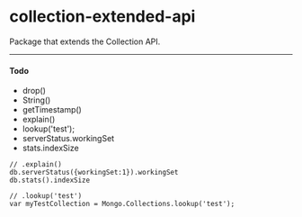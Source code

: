 collection-extended-api
=======================

Package that extends the Collection API.

----------------------------
#### Todo

- drop()
- String() 
- getTimestamp() 
- explain()
- lookup('test');
- serverStatus.workingSet
- stats.indexSize



````
// .explain()
db.serverStatus({workingSet:1}).workingSet  
db.stats().indexSize  

// .lookup('test')
var myTestCollection = Mongo.Collections.lookup('test');
````
